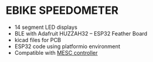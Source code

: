 # EBIKE SPEEDOMETER
* 14 segment LED displays
* BLE with Adafruit HUZZAH32 – ESP32 Feather Board
* kicad files for PCB
* ESP32 code using platformio environment
* Compatible with [MESC controller](https://github.com/davidmolony/MESC_Firmware)
